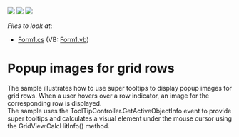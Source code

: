 <!-- default badges list -->
![](https://img.shields.io/endpoint?url=https://codecentral.devexpress.com/api/v1/VersionRange/128632546/13.1.4%2B)
[![](https://img.shields.io/badge/Open_in_DevExpress_Support_Center-FF7200?style=flat-square&logo=DevExpress&logoColor=white)](https://supportcenter.devexpress.com/ticket/details/E301)
[![](https://img.shields.io/badge/📖_How_to_use_DevExpress_Examples-e9f6fc?style=flat-square)](https://docs.devexpress.com/GeneralInformation/403183)
<!-- default badges end -->
<!-- default file list -->
*Files to look at*:

* [Form1.cs](./CS/Form1.cs) (VB: [Form1.vb](./VB/Form1.vb))
<!-- default file list end -->
# Popup images for grid rows


<p>The sample illustrates how to use super tooltips to display popup images for grid rows. When a user hovers over a row indicator, an image for the corresponding row is displayed.<br />
The sample uses the ToolTipController.GetActiveObjectInfo event to provide super tooltips and calculates a visual element under the mouse cursor using the GridView.CalcHitInfo() method.</p>

<br/>


